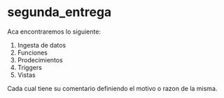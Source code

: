 # segunda_entrega

Aca encontraremos lo siguiente:
1. Ingesta de datos
2. Funciones
3. Prodecimientos
4. Triggers
5. Vistas

Cada cual tiene su comentario definiendo el motivo o razon de la misma.